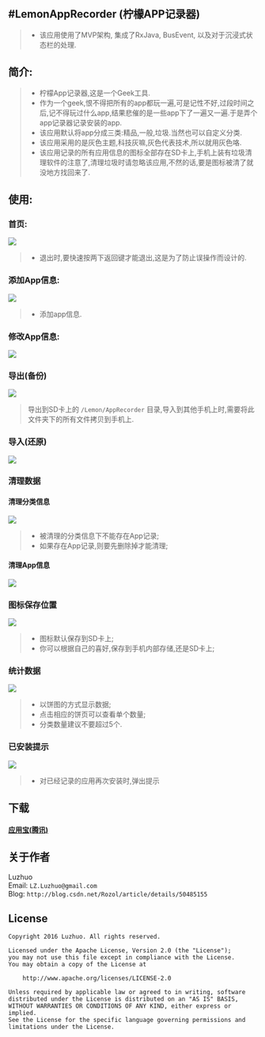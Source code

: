 #LemonAppRecorder (柠檬APP记录器)
---
> - 该应用使用了MVP架构, 集成了RxJava, BusEvent, 以及对于沉浸式状态栏的处理.

## 简介:
> - 柠檬App记录器,这是一个Geek工具.  
> - 作为一个geek,恨不得把所有的app都玩一遍,可是记性不好,过段时间之后,记不得玩过什么app,结果悲催的是一些app下了一遍又一遍.于是弄个app记录器记录安装的app.  
> - 该应用默认将app分成三类:精品,一般,垃圾.当然也可以自定义分类.  
> - 该应用采用的是灰色主题,科技灰嘛,灰色代表技术,所以就用灰色咯.  
> - 该应用记录的所有应用信息的图标全部存在SD卡上,手机上装有垃圾清理软件的注意了,清理垃圾时请忽略该应用,不然的话,要是图标被清了就没地方找回来了.  

## 使用:
### 首页:
![](/Resources/Android/LemonAppRecorder/LemonAppRecorder1.jpeg)
> - 退出时,要快速按两下返回键才能退出,这是为了防止误操作而设计的.

### 添加App信息:
![](/screenshot/LemonAppRecorder2.gif)
> - 添加app信息.

### 修改App信息:
![](/screenshot/LemonAppRecorder3.gif)

### 导出(备份)
![](/screenshot/LemonAppRecorder4.gif)
> 导出到SD卡上的 `/Lemon/AppRecorder` 目录,导入到其他手机上时,需要将此文件夹下的所有文件拷贝到手机上.

### 导入(还原)
![](/screenshot/LemonAppRecorder5.gif)

### 清理数据
#### 清理分类信息
![](/screenshot/LemonAppRecorder6.gif)
> - 被清理的分类信息下不能存在App记录;
> - 如果存在App记录,则要先删除掉才能清理;

#### 清理App信息
![](/screenshotr/LemonAppRecorder7.gif)

### 图标保存位置
![](/screenshot/LemonAppRecorder8.gif)
> - 图标默认保存到SD卡上;
> - 你可以根据自己的喜好,保存到手机内部存储,还是SD卡上;

### 统计数据
![](/screenshot/LemonAppRecorder9.gif)
> - 以饼图的方式显示数据;
> - 点击相应的饼页可以查看单个数量;
> - 分类数量建议不要超过5个.

### 已安装提示
![](/screenshot/LemonAppRecorder10.gif)
> - 对已经记录的应用再次安装时,弹出提示

## 下载
#### [应用宝(腾讯)](http://android.myapp.com/myapp/detail.htm?apkName=me.luzhuo.lemonapprecorder)

## 关于作者

Luzhuo  
Email: `LZ.Luzhuo@gmail.com`  
Blog: `http://blog.csdn.net/Rozol/article/details/50485155`  


## License

	Copyright 2016 Luzhuo. All rights reserved.
	
	Licensed under the Apache License, Version 2.0 (the "License");
	you may not use this file except in compliance with the License.
	You may obtain a copy of the License at
	
	    http://www.apache.org/licenses/LICENSE-2.0
	
	Unless required by applicable law or agreed to in writing, software
	distributed under the License is distributed on an "AS IS" BASIS,
	WITHOUT WARRANTIES OR CONDITIONS OF ANY KIND, either express or implied.
	See the License for the specific language governing permissions and
	limitations under the License.